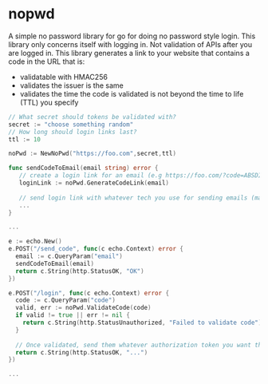 # nopwd

A simple no password library for go for doing no password style login. This library only concerns itself with logging in. Not validation of APIs after you are logged in.  This library generates a link to your website that contains a code in the URL that is:
* validatable with HMAC256
* validates the issuer is the same
* validates the time the code is validated is not beyond the time to life (TTL) you specify

```go
// What secret should tokens be validated with?
secret := "choose something random"
// How long should login links last?
ttl := 10 

noPwd := NewNoPwd("https://foo.com",secret,ttl)

func sendCodeToEmail(email string) error {
   // create a login link for an email (e.g https://foo.com/?code=ABSDIMOIAd... )
   loginLink := noPwd.GenerateCodeLink(email)
   
   // send login link with whatever tech you use for sending emails (mailgun, etc.)
   ...
}

...

e := echo.New()
e.POST("/send_code", func(c echo.Context) error {
  email := c.QueryParam("email")
  sendCodeToEmail(email)
  return c.String(http.StatusOK, "OK")
})

e.POST("/login", func(c echo.Context) error {
  code := c.QueryParam("code")
  valid, err := noPwd.ValidateCode(code)
  if valid != true || err != nil {
    return c.String(http.StatusUnauthorized, "Failed to validate code")
  }
  
  // Once validated, send them whatever authorization token you want them to use for your api
  return c.String(http.StatusOK, "...")
})

...
````

